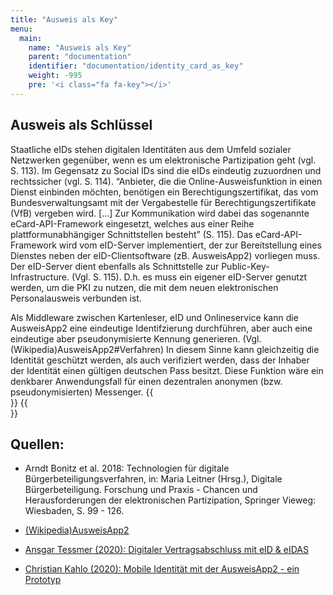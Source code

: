```yaml
---
title: "Ausweis als Key"
menu:
  main:
    name: "Ausweis als Key"
    parent: "documentation"
    identifier: "documentation/identity_card_as_key"
    weight: -995
    pre: '<i class="fa fa-key"></i>'
---
```


## Ausweis als Schlüssel

Staatliche eIDs stehen digitalen Identitäten aus dem Umfeld sozialer Netzwerken gegenüber, wenn es um elektronische Partizipation geht (vgl. S. 113). Im Gegensatz zu Social IDs sind die eIDs eindeutig zuzuordnen und rechtssicher (vgl. S. 114). “Anbieter, die die Online-Ausweisfunktion in einen Dienst einbinden möchten, benötigen ein Berechtigungszertifikat, das vom Bundesverwaltungsamt mit der Vergabestelle für Berechtigungszertifikate (VfB) vergeben wird. [...] Zur Kommunikation wird dabei das sogenannte eCard-API-Framework eingesetzt, welches aus einer Reihe plattformunabhängiger Schnittstellen besteht” (S. 115). Das eCard-API-Framework wird vom eID-Server implementiert, der zur Bereitstellung eines Dienstes neben der eID-Clientsoftware (zB. AusweisApp2) vorliegen muss. Der eID-Server dient ebenfalls als Schnittstelle zur Public-Key-Infrastructure. (Vgl. S. 115). D.h. es muss ein eigener eID-Server genutzt werden, um die PKI zu nutzen, die mit dem neuen elektronischen Personalausweis verbunden ist.


Als Middleware zwischen Kartenleser, eID und Onlineservice kann die AusweisApp2 eine eindeutige Identifzierung durchführen, aber auch eine eindeutige aber pseudonymisierte Kennung generieren. (Vgl. (Wikipedia)AusweisApp2#Verfahren) In diesem Sinne kann gleichzeitig die Identität geschützt werden, als auch verifiziert werden, dass der Inhaber der Identität einen gültigen deutschen Pass besitzt. Diese Funktion wäre ein denkbarer Anwendungsfall für einen dezentralen anonymen (bzw. pseudonymisierten) Messenger.
{{<br>}} {{<br>}}

## Quellen: 
- Arndt Bonitz et al. 2018: Technologien für digitale Bürgerbeteiligungsverfahren, in: Maria Leitner (Hrsg.), Digitale Bürgerbeteiligung. Forschung und Praxis - Chancen und Herausforderungen der elektronischen Partizipation, Springer Vieweg: Wiesbaden, S. 99 - 126.

- [(Wikipedia)AusweisApp2](https://de.wikipedia.org/wiki/AusweisApp2)

- [Ansgar Tessmer (2020): Digitaler Vertragsabschluss mit eID & eIDAS](https://www.ausweisapp.bund.de/fileadmin/user_upload/Anwenderforen/2020/TESSMER_2020-01-20_eID_eIDAS_Anbieterforum_BV.pdf)

- [Christian Kahlo (2020): Mobile Identität mit der AusweisApp2 - ein Prototyp](https://www.ausweisapp.bund.de/fileadmin/user_upload/Anwenderforen/KAHLO_AA2AF_meID_20200120.pdf)

